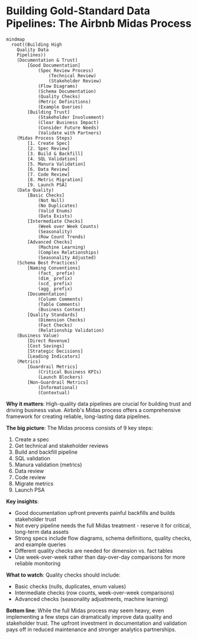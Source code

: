 # Building Gold-Standard Data Pipelines: The Airbnb Midas Process


```mermaid
mindmap
  root((Building High
    Quality Data
    Pipelines))
    (Documentation & Trust)
        [Good Documentation]
            (Spec Review Process)
                (Technical Review)
                (Stakeholder Review)
            (Flow Diagrams)
            (Schema Documentation)
            (Quality Checks)
            (Metric Definitions)
            (Example Queries)
        [Building Trust]
            (Stakeholder Involvement)
            (Clear Business Impact)
            (Consider Future Needs)
            (Validate with Partners)
    (Midas Process Steps)
        [1. Create Spec]
        [2. Spec Review]
        [3. Build & Backfill]
        [4. SQL Validation]
        [5. Manura Validation]
        [6. Data Review]
        [7. Code Review]
        [8. Metric Migration]
        [9. Launch PSA]
    (Data Quality)
        [Basic Checks]
            (Not Null)
            (No Duplicates)
            (Valid Enums)
            (Data Exists)
        [Intermediate Checks]
            (Week over Week Counts)
            (Seasonality)
            (Row Count Trends)
        [Advanced Checks]
            (Machine Learning)
            (Complex Relationships)
            (Seasonality Adjusted)
    (Schema Best Practices)
        [Naming Conventions]
            (fact_ prefix)
            (dim_ prefix)
            (scd_ prefix)
            (agg_ prefix)
        [Documentation]
            (Column Comments)
            (Table Comments)
            (Business Context)
        [Quality Standards]
            (Dimension Checks)
            (Fact Checks)
            (Relationship Validation)
    (Business Value)
        [Direct Revenue]
        [Cost Savings]
        [Strategic Decisions]
        [Leading Indicators]
    (Metrics)
        [Guardrail Metrics]
            (Critical Business KPIs)
            (Launch Blockers)
        [Non-Guardrail Metrics]
            (Informational)
            (Contextual)
```


**Why it matters**: High-quality data pipelines are crucial for building trust and driving business value. Airbnb's Midas process offers a comprehensive framework for creating reliable, long-lasting data pipelines.

**The big picture**: The Midas process consists of 9 key steps:
1. Create a spec
2. Get technical and stakeholder reviews
3. Build and backfill pipeline
4. SQL validation
5. Manura validation (metrics)
6. Data review
7. Code review
8. Migrate metrics
9. Launch PSA

**Key insights**:
* Good documentation upfront prevents painful backfills and builds stakeholder trust
* Not every pipeline needs the full Midas treatment - reserve it for critical, long-term data assets
* Strong specs include flow diagrams, schema definitions, quality checks, and example queries
* Different quality checks are needed for dimension vs. fact tables
* Use week-over-week rather than day-over-day comparisons for more reliable monitoring

**What to watch**: Quality checks should include:
* Basic checks (nulls, duplicates, enum values)
* Intermediate checks (row counts, week-over-week comparisons)
* Advanced checks (seasonality adjustments, machine learning)

**Bottom line**: While the full Midas process may seem heavy, even implementing a few steps can dramatically improve data quality and stakeholder trust. The upfront investment in documentation and validation pays off in reduced maintenance and stronger analytics partnerships.